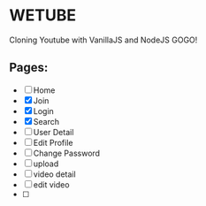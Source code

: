 # WETUBE

Cloning Youtube with VanillaJS and NodeJS GOGO!

## Pages:

- [ ] Home
- [x] Join
- [x] Login
- [x] Search
- [ ] User Detail
- [ ] Edit Profile
- [ ] Change Password
- [ ] upload
- [ ] video detail
- [ ] edit video
- [ ] 
